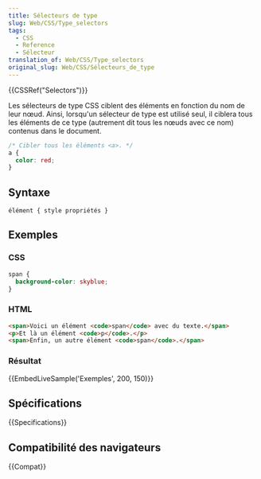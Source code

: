 ```yaml
---
title: Sélecteurs de type
slug: Web/CSS/Type_selectors
tags:
  - CSS
  - Reference
  - Sélecteur
translation_of: Web/CSS/Type_selectors
original_slug: Web/CSS/Sélecteurs_de_type
---
```


{{CSSRef("Selectors")}}

Les sélecteurs de type CSS ciblent des éléments en fonction du nom de leur nœud. Ainsi, lorsqu'un sélecteur de type est utilisé seul, il ciblera tous les éléments de ce type (autrement dit tous les nœuds avec ce nom) contenus dans le document.

```css
/* Cibler tous les éléments <a>. */
a {
  color: red;
}
```

## Syntaxe

```
élément { style propriétés }
```

## Exemples

### CSS

```css
span {
  background-color: skyblue;
}
```

### HTML

```html
<span>Voici un élément <code>span</code> avec du texte.</span>
<p>Et là un élément <code>p</code>.</p>
<span>Enfin, un autre élément <code>span</code>.</span>
```

### Résultat

{{EmbedLiveSample('Exemples', 200, 150)}}

## Spécifications

{{Specifications}}

## Compatibilité des navigateurs

{{Compat}}
